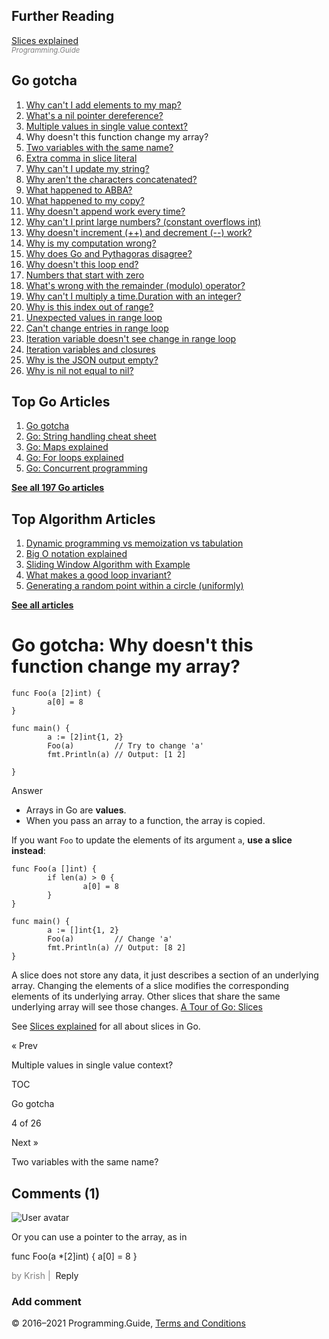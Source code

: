 <span class="underline"></span>

<span class="underline"></span>

## Further Reading

[Slices explained](slices-explained.html)  
<span style="color: grey; font-style: italic; font-size: smaller">Programming.Guide</span>

## Go gotcha

1.  [Why can't I add elements to my map?](gotcha-assignment-entry-nil-map.html)
2.  [What's a nil pointer dereference?](gotcha-nil-pointer-dereference.html)
3.  [Multiple values in single value context?](gotcha-multiple-value-sinlge-value-context.html)
4.  Why doesn't this function change my array?
5.  [Two variables with the same name?](gotcha-shadowing-variables.html)
6.  [Extra comma in slice literal](gotcha-missing-comma-slice-array-map-literal.html)
7.  [Why can't I update my string?](gotcha-strings-are-immutable.html)
8.  [Why aren't the characters concatenated?](gotcha-concatenate-rune-string.html)
9.  [What happened to ABBA?](gotcha-trim-string.html)
10. [What happened to my copy?](gotcha-copy-missing.html)
11. [Why doesn't append work every time?](gotcha-append.html)
12. [Why can't I print large numbers? (constant overflows int)](gotcha-constant-overflows-int.html)
13. [Why doesn't increment (++) and decrement (--) work?](gotcha-increment-decrement-statement.html)
14. [Why is my computation wrong?](gotcha-operator-precedence.html)
15. [Why does Go and Pythagoras disagree?](gotcha-bitwise-operators.html)
16. [Why doesn't this loop end?](gotcha-integer-overflow-wrap-around.html)
17. [Numbers that start with zero](gotcha-octal-decimal-hexadecimal-literal.html)
18. [What's wrong with the remainder (modulo) operator?](gotcha-remainder-modulo-operator.html)
19. [Why can't I multiply a time.Duration with an integer?](gotcha-multiply-duration-integer.html)
20. [Why is this index out of range?](gotcha-index-out-of-range.html)
21. [Unexpected values in range loop](gotcha-unexpected-values-range.html)
22. [Can't change entries in range loop](gotcha-change-value-range.html)
23. [Iteration variable doesn't see change in range loop](gotcha-range-copy-array.html)
24. [Iteration variables and closures](gotcha-data-race-closure.html)
25. [Why is the JSON output empty?](gotcha-json-marshal-empty.html)
26. [Why is nil not equal to nil?](gotcha-why-nil-error-not-equal-nil.html)

<span class="underline"></span>

## Top Go Articles

1.  [Go gotcha](go-gotcha.html)
2.  [Go: String handling cheat sheet](string-functions-reference-cheat-sheet.html)
3.  [Go: Maps explained](maps-explained.html)
4.  [Go: For loops explained](for-loop.html)
5.  [Go: Concurrent programming](go-concurrency-tutorial.html)

[**See all 197 Go articles**](index.html)

## Top Algorithm Articles

1.  [Dynamic programming vs memoization vs tabulation](../dynamic-programming-vs-memoization-vs-tabulation.html)
2.  [Big O notation explained](../big-o-notation-explained.html)
3.  [Sliding Window Algorithm with Example](../sliding-window-example.html)
4.  [What makes a good loop invariant?](../what-makes-a-good-loop-invariant.html)
5.  [Generating a random point within a circle (uniformly)](../random-point-within-circle.html)

[**See all articles**](../index.html)

# Go gotcha: Why doesn't this function change my array?

    func Foo(a [2]int) {
            a[0] = 8
    }

    func main() {
            a := [2]int{1, 2}
            Foo(a)         // Try to change 'a'
            fmt.Println(a) // Output: [1 2]

    }

Answer

- Arrays in Go are **values**.
- When you pass an array to a function, the array is copied.

If you want `Foo` to update the elements of its argument `a`, **use a slice instead**:

    func Foo(a []int) {
            if len(a) > 0 {
                    a[0] = 8
            }
    }

    func main() {
            a := []int{1, 2}
            Foo(a)         // Change 'a'
            fmt.Println(a) // Output: [8 2]
    }

A slice does not store any data, it just describes a section of an underlying array. Changing the elements of a slice modifies the corresponding elements of its underlying array. Other slices that share the same underlying array will see those changes. <a href="https://tour.golang.org/moretypes/8" class="quote-source">A Tour of Go: Slices</a>

See [Slices explained](slices-explained.html) for all about slices in Go.

<a href="gotcha-multiple-value-sinlge-value-context.html" class="prev"></a>

« Prev

Multiple values in single value context?

[](go-gotcha.html#toc)

TOC

Go gotcha

4 of 26

<a href="gotcha-shadowing-variables.html" class="next"></a>

Next »

Two variables with the same name?

## Comments (1)

![User avatar](https://www.gravatar.com/avatar/26d5024db3f1a78d0222162ae91bc21d?d=mp)

Or you can use a pointer to the array, as in

func Foo(a \*\[2\]int) { a\[0\] = 8 }

<span style="color: grey">by Krish | </span> <span class="reply-button">Reply</span>

### Add comment

© 2016–2021 Programming.Guide, [Terms and Conditions](../terms-and-conditions.html)
